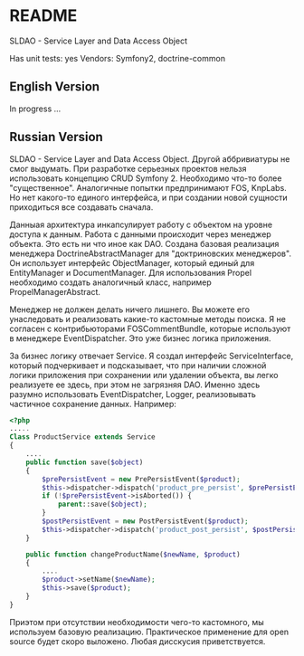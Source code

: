 README
======

SLDAO - Service Layer and Data Access Object

Has unit tests: yes
Vendors: Symfony2, doctrine-common


English Version
-----------------

In progress ...

Russian Version
-----------------

SLDAO - Service Layer and Data Access Object. Другой аббривиатуры не смог выдумать. При разработке серьезных
проектов нельзя использовать концепцию CRUD Symfony 2. Необходимо что-то более "существенное". Аналогичные попытки
предпринимают FOS, KnpLabs. Но нет какого-то единого интерфейса, и при создании новой сущности приходиться все создавать
сначала.

Данныая архитектура инкапсулирует работу с объектом на уровне доступа к данным. Работа с данными происходит через менеджер объекта.
Это есть ни что иное как DAO. Создана базовая реализация менеджера DoctrineAbstractManager для "доктриновских менеджеров".
Он использует интерфейс ObjectManager, который единый для EntityManager и DocumentManager. Для использования Propel
необходимо создать аналогичный класс, например PropelManagerAbstract.

Менеджер не должен делать ничего лишнего. Вы можете его унаследовать и реализовать какие-то кастомные методы поиска. Я не
согласен с контрибьюторами FOSCommentBundle, которые используют в менеджере EventDispatcher. Это уже бизнес логика приложения.

За бизнес логику отвечает Service. Я создал интерфейс ServiceInterface, который подчеркивает и подсказывает, что при наличии
сложной логики приложения при сохранении или удалении объекта, вы легко реализуете ее здесь, при этом не загрязняя DAO.
Именно здесь разумно использовать EventDispatcher, Logger, реализовывать частичное сохранение данных. Например:

```php
<?php
.....
Class ProductService extends Service
{
    ....
    public function save($object)
    {
        $prePersistEvent = new PrePersistEvent($product);
        $this->dispatcher->dispatch('product_pre_persist', $prePersistEvent);
        if (!$prePersistEvent->isAborted()) {
            parent::save($object);
        }
        $postPersistEvent = new PostPersistEvent($product);
        $this->dispatcher->dispatch('product_post_persist', $postPersistEvent);
    }

    public function changeProductName($newName, $product)
    {
        ....
        $product->setName($newName);
        $this->save($product);
    }
}

```

Приэтом при отсутствии необходимости чего-то кастомного, мы используем базовую реализацию.
Практическое применение для open source будет скоро выложено. Любая дисскусия приветствуется.
